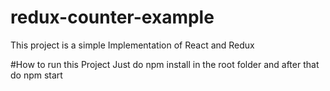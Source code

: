 # redux-counter-example
This project is a simple Implementation of React and Redux

#How to run this Project
Just do npm install in the root folder and after that do npm start
